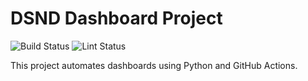 # DSND Dashboard Project

<p align="left">
  <img src="https://github.com/jaishree0904/dsnd-dashboard-project/actions/workflows/tests.yml/badge.svg" alt="Build Status">
  <img src="https://github.com/jaishree0904/dsnd-dashboard-project/actions/workflows/lint.yml/badge.svg" alt="Lint Status">

</p>

This project automates dashboards using Python and GitHub Actions.

